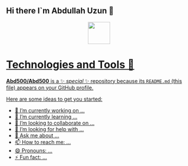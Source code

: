 ## Hi there I`m Abdullah Uzun 👋




<div id="header" align="center" >
  
  <a href="https://code.visualstudio.com/download">  <img src="https://user-images.githubusercontent.com/100370338/187721043-c9c82c80-d81c-4df4-a38f-69c458ef6854.png" width="60" />
  
 
  
  

  </div

<a href="https://user-images.githubusercontent.com/100370338/188125171-2ef0e492-ac84-448f-b64d-f0509c3a091f.png" width="60" />




# Technologies and Tools 🔨


**Abd500/Abd500** is a ✨ _special_ ✨ repository because its `README.md` (this file) appears on your GitHub profile.

Here are some ideas to get you started:

- 🔭 I’m currently working on ...
- 🌱 I’m currently learning ...
- 👯 I’m looking to collaborate on ...
- 🤔 I’m looking for help with ...
- 💬 Ask me about ...
- 📫 How to reach me: ...
- 😄 Pronouns: ...
- ⚡ Fun fact: ...

